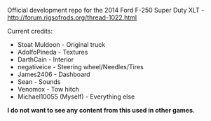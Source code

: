Official development repo for the 2014 Ford F-250 Super Duty XLT - http://forum.rigsofrods.org/thread-1022.html

Current credits:
- Stoat Muldoon - Original truck
- AdolfoPineda - Textures
- DarthCain - Interior
- negativeice  - Steering wheel/Needles/Tires
- James2406 - Dashboard
- Sean - Sounds
- Venomox - Tow hitch
- Michael10055 (Myself) - Everything else

__**I do not want to see any content from this used in other games.**__